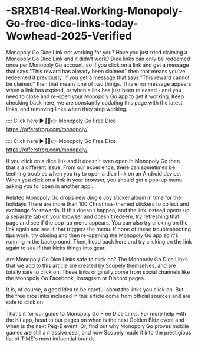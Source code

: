 # -SRXB14-Real.Working-Monopoly-Go-free-dice-links-today-Wowhead-2025-Verified

Monopoly Go Dice Link not working for you?
Have you just tried claiming a Monopoly Go Dice Link and it didn't work? Dice links can only be redeemed once per Monopoly Go account, so if you click on a link and get a message that says "This reward has already been claimed" then that means you've redeemed it previously. If you get a message that says "This reward cannot be claimed" then that means one of two things. This error message appears when a link has expired, or when a link has just been released - and you need to close and re-open your Monopoly Go app to get it working. Keep checking back here, we are constantly updating this page with the latest links, and removing links when they stop working.

:::: Click here ►🔴✅👉 Monopoly Go Free Dice	https://offersfrog.com/monopoly/

:::: Click here ►🔴✅👉 Monopoly Go Free Dice	https://offersfrog.com/monopoly/


If you click on a dice link and it doesn't even open in Monopoly Go then that's a different issue. From our experience, there can sometimes be teething troubles when you try to open a dice link on an Android device. When you click on a link in your browser, you should get a pop-up menu asking you to 'open in another app'.

Related
Monopoly Go drops new Jingle Joy sticker album in time for the holidays
There are more than 100 Christmas-themed stickers to collect and exchange for rewards.
If this doesn't happen, and the link instead opens up a separate tab on your browser and doesn't redeem, try refreshing that page and see if the pop-up menu appears. You can also try clicking on the link again and see if that triggers the menu. If none of these troubleshooting tips work, try closing and then re-opening the Monopoly Go app so it's running in the background. Then, head back here and try clicking on the link again to see if that kicks things into gear.

Are Monopoly Go Dice Links safe to click on?
The Monopoly Go Dice Links that we add to this article are created by Scopely themselves, and are totally safe to click on. These links originally come from social channels like the Monopoly Go Facebook, Instagram or Discord pages.

It is, of course, a good idea to be careful about the links you click on. But the free dice links included in this article come from official sources and are safe to click on.

That's it for our guide to Monopoly Go Free Dice Links. For more help with the hit app, head to our pages on when is the next Golden Blitz event and when is the next Peg-E event. Or, find out why Monopoly Go proves mobile games are still a massive deal, and how Scopely made it into the prestigious list of TIME's most influential brands.
